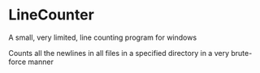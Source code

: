 # LineCounter
A small, very limited, line counting program for windows

Counts all the newlines in all files in a specified directory in a very brute-force manner
